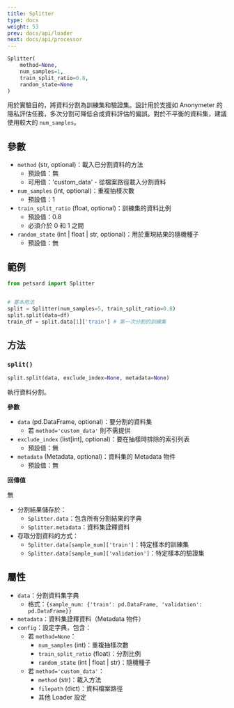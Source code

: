 ```yaml
---
title: Splitter
type: docs
weight: 53
prev: docs/api/loader
next: docs/api/processor
---
```



```python
Splitter(
    method=None,
    num_samples=1,
    train_split_ratio=0.8,
    random_state=None
)
```

用於實驗目的，將資料分割為訓練集和驗證集。設計用於支援如 Anonymeter 的隱私評估任務，多次分割可降低合成資料評估的偏誤。對於不平衡的資料集，建議使用較大的 `num_samples`。

## 參數

- `method` (str, optional)：載入已分割資料的方法
  - 預設值：無
  - 可用值：'custom_data' - 從檔案路徑載入分割資料
- `num_samples` (int, optional)：重複抽樣次數
  - 預設值：1
- `train_split_ratio` (float, optional)：訓練集的資料比例
  - 預設值：0.8
  - 必須介於 0 和 1 之間
- `random_state` (int | float | str, optional)：用於重現結果的隨機種子
  - 預設值：無

## 範例

```python
from petsard import Splitter


# 基本用法
split = Splitter(num_samples=5, train_split_ratio=0.8)
split.split(data=df)
train_df = split.data[1]['train'] # 第一次分割的訓練集
```

## 方法

### `split()`

```python
split.split(data, exclude_index=None, metadata=None)
```

執行資料分割。

**參數**

- `data` (pd.DataFrame, optional)：要分割的資料集
  - 若 `method='custom_data'` 則不需提供
- `exclude_index` (list[int], optional)：要在抽樣時排除的索引列表
  - 預設值：無
- `metadata` (Metadata, optional)：資料集的 Metadata 物件
  - 預設值：無

**回傳值**

無

- 分割結果儲存於：
  - `Splitter.data`：包含所有分割結果的字典
  - `Splitter.metadata`：資料集詮釋資料
- 存取分割資料的方式：
  - `Splitter.data[sample_num]['train']`：特定樣本的訓練集
  - `Splitter.data[sample_num]['validation']`：特定樣本的驗證集

## 屬性

- `data`：分割資料集字典
  - 格式：`{sample_num: {'train': pd.DataFrame, 'validation': pd.DataFrame}}`
- `metadata`：資料集詮釋資料（Metadata 物件）
- `config`：設定字典，包含：
  - 若 `method=None`：
    - `num_samples` (int)：重複抽樣次數
    - `train_split_ratio` (float)：分割比例
    - `random_state` (int | float | str)：隨機種子
  - 若 `method='custom_data'`：
    - `method` (str)：載入方法
    - `filepath` (dict)：資料檔案路徑
    - 其他 Loader 設定